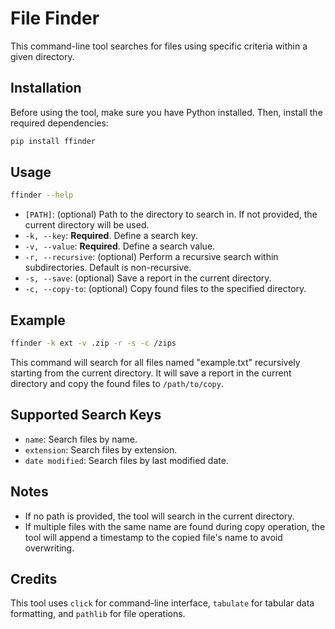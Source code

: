 # File Finder

This command-line tool searches for files using specific criteria within a given directory.

## Installation

Before using the tool, make sure you have Python installed. Then, install the required dependencies:

```bash
pip install ffinder
```

## Usage

```bash
ffinder --help
```

- `[PATH]`: (optional) Path to the directory to search in. If not provided, the current directory will be used.
- `-k, --key`: **Required**. Define a search key.
- `-v, --value`: **Required**. Define a search value.
- `-r, --recursive`: (optional) Perform a recursive search within subdirectories. Default is non-recursive.
- `-s, --save`: (optional) Save a report in the current directory.
- `-c, --copy-to`: (optional) Copy found files to the specified directory.

## Example

```bash
ffinder -k ext -v .zip -r -s -c /zips
```

This command will search for all files named "example.txt" recursively starting from the current directory. It will save a report in the current directory and copy the found files to `/path/to/copy`.

## Supported Search Keys

- `name`: Search files by name.
- `extension`: Search files by extension.
- `date modified`: Search files by last modified date.

## Notes

- If no path is provided, the tool will search in the current directory.
- If multiple files with the same name are found during copy operation, the tool will append a timestamp to the copied file's name to avoid overwriting.

## Credits

This tool uses `click` for command-line interface, `tabulate` for tabular data formatting, and `pathlib` for file operations.